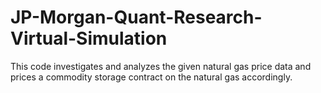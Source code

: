 # JP-Morgan-Quant-Research-Virtual-Simulation

This code investigates and analyzes the given natural gas price data and prices a commodity storage contract on the natural gas accordingly.

